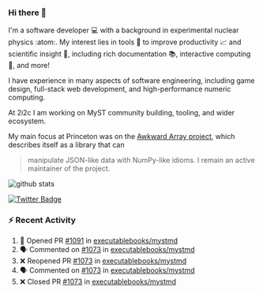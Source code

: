 ### Hi there 👋 

I'm a software developer 💻 with a background in experimental nuclear physics :atom:. My interest lies in tools :wrench: to improve productivity :chart_with_upwards_trend: and scientific insight :telescope:, including rich documentation 📚, interactive computing 🧮, and more! 

I have experience in many aspects of software engineering, including game design, full-stack web development, and high-performance numeric computing. 

At 2i2c I am working on MyST community building, tooling, and wider ecosystem. 

My main focus at Princeton was on the [Awkward Array project](awkward-array.org/), which describes itself as a library that can 
> manipulate JSON-like data with NumPy-like idioms. I remain an active maintainer of the project. 

![github stats](https://github-readme-stats.vercel.app/api?username=agoose77&show_icons=true&hide_rank=true&hide_title=true&bg_color=30,e76445,904e95&text_color=efe3ec&icon_color=efe3ec)
<!--
**agoose77/agoose77** is a ✨ _special_ ✨ repository because its `README.md` (this file) appears on your GitHub profile.

Here are some ideas to get you started:

- 🔭 I’m currently working on ...
- 🌱 I’m currently learning ...
- 👯 I’m looking to collaborate on ...
- 🤔 I’m looking for help with ...
- 💬 Ask me about ...
- 📫 How to reach me: ...
- 😄 Pronouns: ...
- ⚡ Fun fact: ...
-->

[![Twitter Badge](https://img.shields.io/twitter/follow/agoose77?style=flat-square&logo=Twitter&logoColor=white&color=cornflowerblue)](https://twitter.com/agoose77)

### :zap: Recent Activity

<!--START_SECTION:activity-->
1. 💪 Opened PR [#1091](https://github.com/executablebooks/mystmd/pull/1091) in [executablebooks/mystmd](https://github.com/executablebooks/mystmd)
2. 🗣 Commented on [#1073](https://github.com/executablebooks/mystmd/pull/1073#issuecomment-2047920138) in [executablebooks/mystmd](https://github.com/executablebooks/mystmd)
3. ❌ Reopened PR [#1073](https://github.com/executablebooks/mystmd/pull/1073) in [executablebooks/mystmd](https://github.com/executablebooks/mystmd)
4. 🗣 Commented on [#1073](https://github.com/executablebooks/mystmd/pull/1073#issuecomment-2047275702) in [executablebooks/mystmd](https://github.com/executablebooks/mystmd)
5. ❌ Closed PR [#1073](https://github.com/executablebooks/mystmd/pull/1073) in [executablebooks/mystmd](https://github.com/executablebooks/mystmd)
<!--END_SECTION:activity-->
